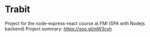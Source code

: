 # Trabit
Project for the node-express-react course at FMI (SPA with Nodejs backend) 
Project summary: https://goo.gl/mW3cvh
